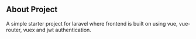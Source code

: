 ## About Project

A simple starter project for laravel where frontend is built on using vue, vue-router, vuex and jwt authentication.